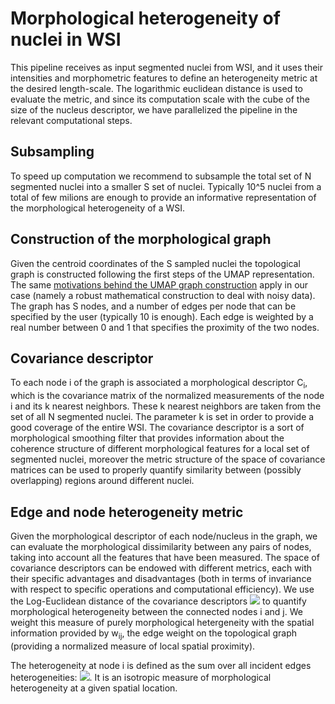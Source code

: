 # Morphological heterogeneity of nuclei in WSI 

This pipeline receives as input segmented nuclei from WSI, and it uses their intensities and morphometric features to define an heterogeneity metric at the desired length-scale. The logarithmic euclidean distance is used to evaluate the metric, and since its computation scale with the cube of the size of the nucleus descriptor, we have parallelized the pipeline in the relevant computational steps.   

## Subsampling
To speed up computation we recommend to subsample the total set of N segmented nuclei into a smaller S set of nuclei. Typically 10^5 nuclei from a total of few milions are enough to provide an informative representation of the morphological heterogeneity of a WSI. 

## Construction of the morphological graph
Given the centroid coordinates of the S sampled nuclei the topological graph is constructed following the first steps of the UMAP representation. The same [motivations behind the UMAP graph construction](https://umap-learn.readthedocs.io/en/latest/how_umap_works.html) apply in our case (namely a robust mathematical construction to deal with noisy data). The graph has S nodes, and a number of edges per node that can be specified by the user (typically 10 is enough). Each edge is weighted by a real number between 0 and 1 that specifies the proximity of the two nodes.     

## Covariance descriptor
To each node i of the graph is associated a morphological descriptor C<sub>i</sub>, which is the covariance matrix of the normalized measurements of the node i and its k nearest neighbors. These k nearest neighbors are taken from the set of all N segmented nuclei. The parameter k is set in order to provide a good coverage of the entire WSI. The covariance descriptor is a sort of morphological smoothing filter that provides information about the coherence structure of different morphological features for a local set of segmented nuclei, moreover the metric structure of the space of covariance matrices can be used to properly quantify similarity between (possibly overlapping) regions around different nuclei.  

## Edge and node heterogeneity metric
Given the morphological descriptor of each node/nucleus in the graph, we can evaluate the morphological dissimilarity between any pairs of nodes, taking into account all the features that have been measured. 
The space of covariance descriptors can be endowed with different metrics, each with their specific advantages and disadvantages (both in terms of invariance with respect to specific operations and computational efficiency). 
We use the Log-Euclidean distance of the covariance descriptors 
<img src="https://render.githubusercontent.com/render/math?math=\| Log(C_i)-Log(C_j) \|_2">
to quantify morphological heterogeneity between the connected nodes i and j. We weight this measure of purely morphological hetergeneity with the spatial information provided by w<sub>ij</sub>, the edge weight on the topological graph (providing a normalized measure of local spatial proximity).

The heterogeneity at node i is defined as the sum over all incident edges heterogeneities:
<img src="https://render.githubusercontent.com/render/math?math=\sum_j \| Log(C_i)-Log(C_j) \|_2">. 
It is an isotropic measure of morphological heterogeneity at a given spatial location. 
